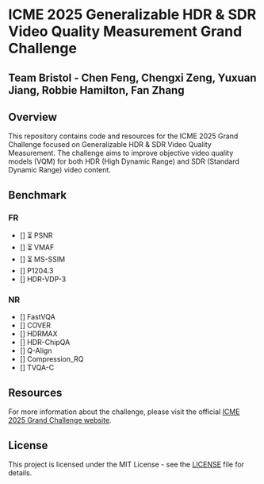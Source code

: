 # ICME 2025 Generalizable HDR & SDR Video Quality Measurement Grand Challenge
## Team Bristol - Chen Feng, Chengxi Zeng, Yuxuan Jiang, Robbie Hamilton, Fan Zhang


## Overview
This repository contains code and resources for the ICME 2025 Grand Challenge focused on Generalizable HDR & SDR Video Quality Measurement. The challenge aims to improve objective video quality models (VQM) for both HDR (High Dynamic Range) and SDR (Standard Dynamic Range) video content.


## Benchmark
### FR
- [] ⏳ PSNR
- [] ⏳ VMAF
- [] ⏳ MS-SSIM
- [] P1204.3
- [] HDR-VDP-3

### NR
- [] FastVQA
- [] COVER
- [] HDRMAX
- [] HDR-ChipQA
- [] Q-Align
- [] Compression_RQ
- [] TVQA-C

## Resources
For more information about the challenge, please visit the official [ICME 2025 Grand Challenge website](https://sites.google.com/view/icme25-vqm-gc/home?authuser=0).

## License
This project is licensed under the MIT License - see the [LICENSE](LICENSE) file for details.